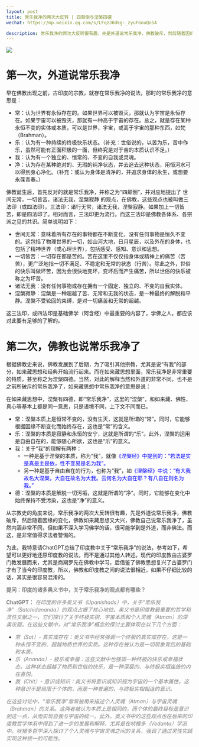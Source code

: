 ```yaml
---
layout: post
title: 常乐我净的两次大反转 | 四颠倒与涅槃四德
wechat: https://mp.weixin.qq.com/s/LFqzJ6Ukg-_zyuFGouQo5A

description: 常乐我净的两次大反转很有趣，先是外道说常乐我净，佛教破斥，然后随着因缘的变化，佛教如来藏思想又大兴，佛教自己说常乐我净了，虽然内涵非常不同，但如果不深入学习佛学的话，很可能学到是外道，而非佛法。而这，是非常值得求法者警惕的。
---
```


![](../images/2023-11-18-16-08-15.png)

# 第一次，外道说常乐我净

早在佛教出现之前，古印度的宗教，就存在常乐我净的说法，那时的常乐我净的意思是：

* 常：认为世界有永恒存在的。如果世界可以被毁灭，那就认为宇宙是永恒存在。如果宇宙可以被毁灭，那就有一种高于宇宙的存在。总之，就是存在某种永恒不变的实体或本质，可以是世界，宇宙，或高于宇宙的那种东西，如梵（Brahman）。
* 乐：认为有一种持续的终极快乐状态。（补充：世俗说的，以苦为乐，苦中作乐，虽然可能有正面积极的一面，但终究是对于苦的本质认识不足。）
* 我：认为有一个独立的、恒常的、不变的自我或灵魂。
* 净：认为存在某种绝对的、无瑕的纯净状态，并去追去这种状态，用恒河水可以得到身心净化。（补充：或认为身体是清净的，并追求身体的永生，或想要永葆青春。）

佛教诞生后，首先反对的就是常乐我净，并称之为“四颠倒”，并对应地提出了 世间无常，一切皆苦，诸法无我，涅槃寂静 的观点，在佛教，这些观点也被叫做三法印（或四法印）。三法印：诸行无常，诸法无我，涅槃寂静。如果加上一切皆苦，即是四法印了。相对而言，三法印更为流行。而这三法印是佛教各体系、各宗派之见的共识。简单说明如下：

* 世间无常：意味着所有存在的事物都在不断变化，没有任何事物是恒久不变的。这包括了物理世界的一切，如山河大地，日月星辰，以及外在的身体，也包括了精神世界（或心理世界），包括感受、感知、意识和思想。
* 一切皆苦：一切存在都是苦的。苦在这里不仅仅指身体或精神上的痛苦（苦苦），更广泛地指一切不满足、不稳定和无常的状态（行苦）。除此之外，世俗的快乐叫做坏苦，因为会很快地变坏，变坏后而产生痛苦，所以世俗的快乐被称之为坏苦。
* 诸法无我：没有任何事物或存在拥有一个固定、独立的、不变的自我实体。
* 涅槃寂静：涅槃是一种超越了苦、无常和无我的状态，是一种最终的解脱和平静。涅槃不受轮回的束缚，是对一切痛苦和无常的超越。

这三法印，或四法印是基础佛学（阿含经）中最重要的内容了，学佛之人，都应该对此要有足够的了解的。

# 第二次，佛教也说常乐我净了

根据佛教史来说，佛教发展到了后期，为了吸引其他宗教，尤其是说“有我”的部分，如来藏思想和经典开始流行起来。而在如来藏思想里面，常乐我净是非常重要的特质，甚至称之为涅槃四德。当然，对此的解释当然和外道的非常不同，也不是之前所破斥的常乐我净了，如来藏思想中常乐我净的意思是说：

在如来藏思想中，涅槃有四德，即“常乐我净”，这里的“涅槃”，和如来藏、佛性、真心等基本上都是同一意思，只是语境不同，上下文不同而已。

* 常：涅槃本质上是恒常不变的，没有生灭，这就是所谓的“常”。同时，它能够根据因缘不断变化而始终存在，这也是“常”的含义。
* 乐：涅槃的本质是寂静和永恒的安宁，这就是所谓的“乐”。此外，涅槃的运用是自由自在的，能够随心所欲，这也是“乐”的意义。
* 我：关于“我”的理解有两种：
  * 一种是基于涅槃的本质，称为“我”，就像<span style="color:blue">《涅槃经》中提到的：“若法是实是真是主是依，性不变易是名为我”。
  * 另一种是基于自由自在的行为，也称为“我”，如<span style="color:blue">《涅槃经》中说：“有大我故名大涅槃，大自在故名为大我。云何名为大自在耶？有八自在则名为我。”
* 德：涅槃的本质是解脱一切污垢，这就是所谓的“净”。同时，它能够在变化中始终保持不受污染，这也是“净”的意义。

从宗教史的角度来说，常乐我净的两次大反转很有趣，先是外道说常乐我净，佛教破斥，然后随着因缘的变化，佛教如来藏思想又大兴，佛教自己说常乐我净了，虽然内涵非常不同，但如果不深入学习佛学的话，很可能学到是外道，而非佛法。而这，是非常值得求法者警惕的。

为此，我特意请ChatGPT总结了印度教中关于“常乐我净”的说法，参考如下，希望可以更好地还原印度教的说法，而不是通过其他人转述。现代的印度教由古婆罗门教发展而来，尤其是商羯罗先在佛教中学习，后借鉴了佛教思想复兴了古婆罗门才有了当今的印度教，所以，佛教和印度教之间的说法很相近，如果不仔细比较的话，其实是很容易混淆的。

<span style="color:grey">**提问：印度的诸多奥义书中，关于常乐我净的观点都有哪些？**

<span style="color:grey">**ChatGPT：**
*在印度的许多奥义书（Upanishads）中，关于“常乐我净”（Satchidananda）的观点占据了核心地位。奥义书是印度教最重要的哲学和灵性文献之一，它们探讨了关于终极实相、宇宙本质和个人灵魂（Atman）的深奥议题。在这些文献中，对“常乐我净”概念的探讨主要体现在以下几个方面：*

* <span style="color:grey">*常（Sat）- 真实或存在：奥义书中经常强调一个终极的真实或存在，这是一种永恒不变的、超越物质世界的实质。这种存在被认为是一切现象背后的基础和本质。*
* <span style="color:grey">*乐（Ananda）- 极乐或幸福：这些文献中也强调一种终极的快乐或幸福状态。这种状态超越了物质和世俗的快乐，是一种深层的、与终极实相连接的内在喜悦。*
* <span style="color:grey">*我（Chit）- 意识或知识：奥义书将意识或知识视为宇宙的一个基本属性。这种意识不是局限于个体的，而是一种普遍的、与终极实相相连的意识。*

<span style="color:grey">*在这些讨论中，“常乐我净”常常被用来描述个人灵魂（Atman）与宇宙灵魂（Brahman）的关系。这两者被认为本质上是相同的，而个体的最终目标是意识到这一点，从而实现自我与宇宙的统一。此外，奥义书中的这些观点也在后来的印度教哲学体系中得到了进一步的发展和解释，尤其是在吠檀多（Vedanta）学派中。吠檀多哲学深入探讨了个人灵魂与宇宙灵魂之间的关系，强调了通过灵性实践实现这种统一的可能性。*
